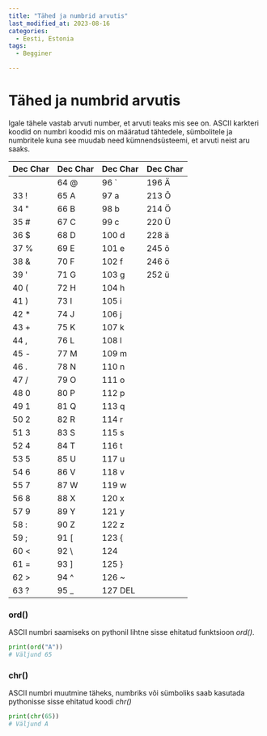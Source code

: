```yaml
---
title: "Tähed ja numbrid arvutis"
last_modified_at: 2023-08-16
categories:
  - Eesti, Estonia
tags:
  - Begginer

---
```



# Tähed ja numbrid arvutis

Igale tähele vastab arvuti number, et arvuti teaks mis see on. 
ASCII karkteri koodid on numbri koodid mis on määratud tähtedele, sümbolitele ja numbritele kuna see muudab need kümnendsüsteemi, et arvuti neist aru saaks.

Dec  Char| Dec  Char | Dec  Char | Dec  Char    
---------|-----------|-----------|----------
         |  64  @    |  96  `    | 196   Ä 
33  !    |  65  A    |  97  a    | 213   Õ
34  "    |  66  B    |  98  b    | 214   Ö
35  #    |  67  C    |  99  c    | 220   Ü
36  $    |  68  D    | 100  d    | 228   ä
37  %    |  69  E    | 101  e    | 245   õ
38  &    |  70  F    | 102  f    | 246   ö
39  '    |  71  G    | 103  g    | 252   ü
40  (    |  72  H    | 104  h    |    
41  )    |  73  I    | 105  i    |    
42  *    |  74  J    | 106  j    |    
43  +    |  75  K    | 107  k    |
44  ,    |  76  L    | 108  l    |
45  -    |  77  M    | 109  m    |   
46  .    |  78  N    | 110  n    |
47  /    |  79  O    | 111  o    |
48  0    |  80  P    | 112  p    |
49  1    |  81  Q    | 113  q    |
50  2    |  82  R    | 114  r    |
51  3    |  83  S    | 115  s    |
52  4    |  84  T    | 116  t    |
53  5    |  85  U    | 117  u    |
54  6    |  86  V    | 118  v    |
55  7    |  87  W    | 119  w    |
56  8    |  88  X    | 120  x    |
57  9    |  89  Y    | 121  y    |
58  :    |  90  Z    | 122  z    |
59  ;    |  91  [    | 123  {    |
60  <    |  92  \    | 124  |    |
61  =    |  93  ]    | 125  }    |
62  >    |  94  ^    | 126  ~    |
63  ?    |  95  _    | 127  DEL  |

### ord()

ASCII numbri saamiseks on pythonil lihtne sisse ehitatud funktsioon _ord()_.

```python
print(ord("A"))
# Väljund 65
```

### chr()

ASCII numbri muutmine täheks, numbriks või sümboliks saab kasutada pythonisse sisse ehitatud koodi _chr()_

```python
print(chr(65))
# Väljund A
```